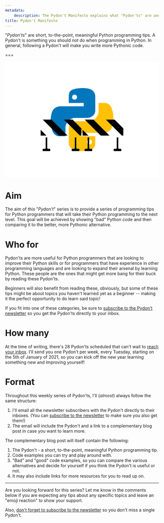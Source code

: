 ```yaml
---
metadata:
    description: The Pydon't Manifesto explains what "Pydon'ts" are and why they are important when you are looking to improve your Python programming skills.
title: Pydon't Manifesto
---
```


"*Pydon'ts*" are short, to-the-point, meaningful Python programming tips.
A Pydon't is something you should *not* do when programming in Python.
In general, following a Pydon't will make you write more Pythonic code.

===

![The Python logo with some construction work barriers in front of it.](thumbnail.png)


# Aim

The aim of this "*Pydon't*" series is to provide a series of programming tips
for Python programmers that will take their Python programming to the next level.
This goal will be achieved by showing "bad" Python code and then comparing it
to the better, more Pythonic alternative.


# Who for

Pydon'ts are more useful for Python programmers that are looking to improve
their Python skills or for programmers that have experience in other programming
languages and are looking to expand their arsenal by learning Python.
These people are the ones that might get more bang for their buck by reading
these Pydon'ts.

Beginners will also benefit from reading these, obviously, but some of these
tips might be about topics you haven't learned yet as a beginner -- making it
the perfect opportunity to do learn said topic!

If you fit into one of these categories, be sure to
[subscribe to the Pydon't newsletter][subscribe] so you get the Pydon'ts directly
to your inbox.


# How many

At the time of writing, there's 28 Pydon'ts scheduled that can't wait to [reach
your inbox][subscribe].
I'll send you one Pydon't per week, every Tuesday,
starting on the 5th of January of 2021,
so you can kick off the new year learning something new and improving yourself!


# Format

Throughout this weekly series of Pydon'ts,
I'll (*almost*) always follow the same structure:

 1. I'll email all the newsletter subscribers with the Pydon't directly to their inboxes.
 (You can [subscribe to the newsletter][subscribe] to make sure you also get them!)
 2. The email will include the Pydon't
 and a link to a complementary blog post in case you want to learn more.

The complementary blog post will itself contain the following:

 1. The Pydon't - a short, to-the-point, meaningful Python programming tip.
 2. Code examples you can try and play around with.
 3. "Bad" and "good" code examples, so you can compare the various alternatives
 and decide for yourself if you think the Pydon't is useful or not.
 4. It may also include links for more resources for you to read up on.


---

Are you looking forward for this series?
Let me know in the comments below if you are expecting any tips about any specific
topics and leave an "emoji reaction" to show your support.

Also, [don't forget to subscribe to the newsletter][subscribe] so you don't miss
a single Pydon't.


[subscribe]: /subscribe
